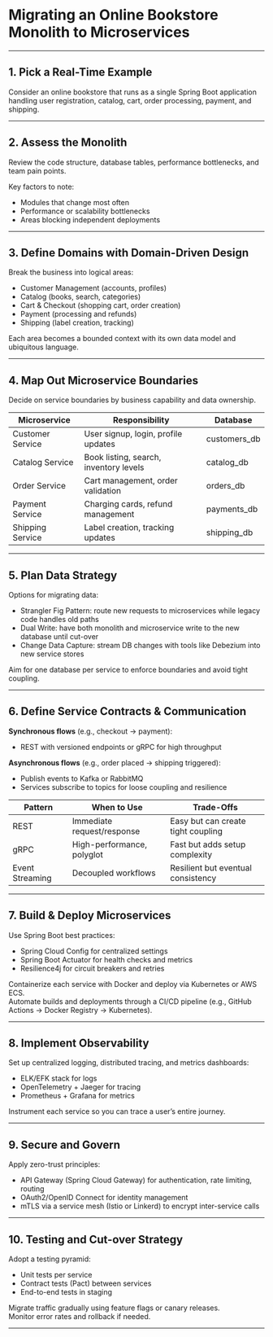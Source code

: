 # Migrating an Online Bookstore Monolith to Microservices

---

## 1. Pick a Real-Time Example

Consider an online bookstore that runs as a single Spring Boot application handling user registration, catalog, cart, order processing, payment, and shipping.

---

## 2. Assess the Monolith

Review the code structure, database tables, performance bottlenecks, and team pain points.

Key factors to note:

- Modules that change most often  
- Performance or scalability bottlenecks  
- Areas blocking independent deployments  

---

## 3. Define Domains with Domain-Driven Design

Break the business into logical areas:

- Customer Management (accounts, profiles)  
- Catalog (books, search, categories)  
- Cart & Checkout (shopping cart, order creation)  
- Payment (processing and refunds)  
- Shipping (label creation, tracking)  

Each area becomes a bounded context with its own data model and ubiquitous language.

---

## 4. Map Out Microservice Boundaries

Decide on service boundaries by business capability and data ownership.

| Microservice     | Responsibility                            | Database      |
|------------------|-------------------------------------------|---------------|
| Customer Service | User signup, login, profile updates       | customers_db  |
| Catalog Service  | Book listing, search, inventory levels    | catalog_db    |
| Order Service    | Cart management, order validation         | orders_db     |
| Payment Service  | Charging cards, refund management         | payments_db   |
| Shipping Service | Label creation, tracking updates          | shipping_db   |

---

## 5. Plan Data Strategy

Options for migrating data:

- Strangler Fig Pattern: route new requests to microservices while legacy code handles old paths  
- Dual Write: have both monolith and microservice write to the new database until cut-over  
- Change Data Capture: stream DB changes with tools like Debezium into new service stores  

Aim for one database per service to enforce boundaries and avoid tight coupling.

---

## 6. Define Service Contracts & Communication

**Synchronous flows** (e.g., checkout → payment):  
- REST with versioned endpoints or gRPC for high throughput  

**Asynchronous flows** (e.g., order placed → shipping triggered):  
- Publish events to Kafka or RabbitMQ  
- Services subscribe to topics for loose coupling and resilience  

| Pattern            | When to Use                | Trade-Offs                              |
|--------------------|----------------------------|-----------------------------------------|
| REST               | Immediate request/response | Easy but can create tight coupling      |
| gRPC               | High-performance, polyglot | Fast but adds setup complexity          |
| Event Streaming    | Decoupled workflows        | Resilient but eventual consistency      |

---

## 7. Build & Deploy Microservices

Use Spring Boot best practices:

- Spring Cloud Config for centralized settings  
- Spring Boot Actuator for health checks and metrics  
- Resilience4j for circuit breakers and retries  

Containerize each service with Docker and deploy via Kubernetes or AWS ECS.  
Automate builds and deployments through a CI/CD pipeline (e.g., GitHub Actions → Docker Registry → Kubernetes).

---

## 8. Implement Observability

Set up centralized logging, distributed tracing, and metrics dashboards:

- ELK/EFK stack for logs  
- OpenTelemetry + Jaeger for tracing  
- Prometheus + Grafana for metrics  

Instrument each service so you can trace a user’s entire journey.

---

## 9. Secure and Govern

Apply zero-trust principles:

- API Gateway (Spring Cloud Gateway) for authentication, rate limiting, routing  
- OAuth2/OpenID Connect for identity management  
- mTLS via a service mesh (Istio or Linkerd) to encrypt inter-service calls  

---

## 10. Testing and Cut-over Strategy

Adopt a testing pyramid:

- Unit tests per service  
- Contract tests (Pact) between services  
- End-to-end tests in staging  

Migrate traffic gradually using feature flags or canary releases.  
Monitor error rates and rollback if needed.

---

